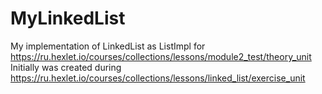 # MyLinkedList
My implementation of LinkedList as ListImpl for https://ru.hexlet.io/courses/collections/lessons/module2_test/theory_unit
Initially was created during https://ru.hexlet.io/courses/collections/lessons/linked_list/exercise_unit 
